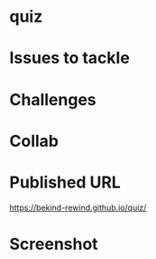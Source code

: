 # quiz

# Issues to tackle


# Challenges


# Collab


# Published URL
https://bekind-rewind.github.io/quiz/

# Screenshot

